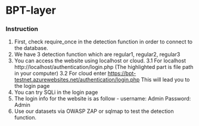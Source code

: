 # BPT-layer
### Instruction
1. First, check require_once in the detection function in order to connect to the database.
2. We have 3 detection function which are regular1, regular2, regular3
3. You can access the website using localhost or cloud.
3.1 For localhost http://localhost/authentication/login.php (The highlighted part is file path in your computer)
3.2 For cloud enter https://bpt-testnet.azurewebsites.net/authentication/login.php
This will lead you to the login page
4. You can try SQLi in the login page
5. The login info for the website is as follow - username: Admin Password: Admin
6. Use our datasets via OWASP ZAP or sqlmap to test the detection function.

